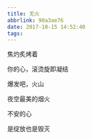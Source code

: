 ```yaml
---
title: 无火
abbrlink: 90a3ae76
date: 2017-10-15 14:52:40
tags:
---
```


焦灼炙烤着

你的心，滚烫旋即凝结

爆发吧，火山

夜空最美的烟火

不安的心

是绽放也是毁灭